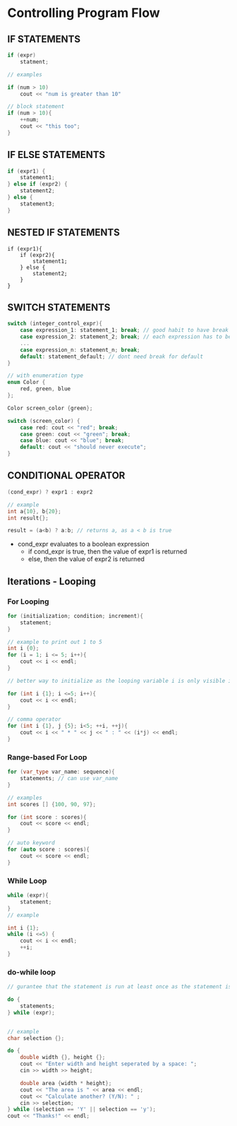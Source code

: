# Controlling Program Flow

## IF STATEMENTS
```c++
if (expr)
    statment;

// examples

if (num > 10)
    cout << "num is greater than 10"

// block statement
if (num > 10){
    ++num;
    cout << "this too";
}
```
## IF ELSE STATEMENTS
```c++
if (expr1) {
    statement1;
} else if (expr2) {
    statement2;
} else {
    statement3;
}
```

## NESTED IF STATEMENTS
```
if (expr1){
    if (expr2){
        statement1;
    } else {
        statement2;
    }
}
```

## SWITCH STATEMENTS
```c++
switch (integer_control_expr){
    case expression_1: statement_1; break; // good habit to have break statement
    case expression_2: statement_2; break; // each expression has to be a literal
    ...
    case expression_n: statement_n; break;
    default: statement_default; // dont need break for default
}

// with enumeration type
enum Color {
    red, green, blue
};

Color screen_color {green};

switch (screen_color) {
    case red: cout << "red"; break;
    case green: cout << "green"; break;
    case blue: cout << "blue"; break;
    default: cout << "should never execute";
}

```

## CONDITIONAL OPERATOR
```c++
(cond_expr) ? expr1 : expr2

// example
int a{10}, b{20};
int result{};

result = (a<b) ? a:b; // returns a, as a < b is true
```
- cond_expr evaluates to a boolean expression
    - if cond_expr is true, then the value of expr1 is returned
    - else, then the value of expr2 is returned

## Iterations - Looping

### For Looping
```c++
for (initialization; condition; increment){
    statement;
}

// example to print out 1 to 5
int i {0};
for (i = 1; i <= 5; i++){
    cout << i << endl; 
}

// better way to initialize as the looping variable i is only visible in the loop

for (int i {1}; i <=5; i++){
    cout << i << endl;
}

// comma operator
for (int i {1}, j {5}; i<5; ++i, ++j){
    cout << i << " * " << j << " : " << (i*j) << endl;
}
```


### Range-based For Loop
```c++
for (var_type var_name: sequence){
    statements; // can use var_name
}

// examples
int scores [] {100, 90, 97};

for (int score : scores){
    cout << score << endl;
}

// auto keyword
for (auto score : scores){
    cout << score << endl;
}

```
### While Loop
```c++
while (expr){
    statement;
}
// example

int i {1};
while (i <=5) {
    cout << i << endl;
    ++i;
}
```

### do-while loop
```c++
// gurantee that the statement is run at least once as the statement is done first before the check of the expression.

do {
    statements;
} while (expr);


// example
char selection {};

do {
    double width {}, height {};
    cout << "Enter width and height seperated by a space: ";
    cin >> width >> height;

    double area {width * height};
    cout << "The area is " << area << endl;
    cout << "Calculate another? (Y/N): " ;
    cin >> selection;
} while (selection == 'Y' || selection == 'y');
cout << "Thanks!" << endl;
```
